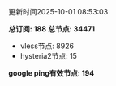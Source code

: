 更新时间2025-10-01 08:53:03

**总订阅: 188**
**总节点: 34471**
- vless节点: 8926
- hysteria2节点: 15

**google ping有效节点: 194**

